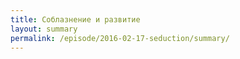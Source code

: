 ```yaml
---
title: Соблазнение и развитие
layout: summary
permalink: /episode/2016-02-17-seduction/summary/
---
```

